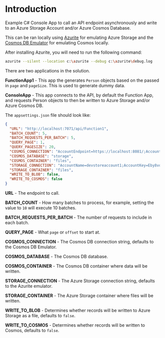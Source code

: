 # Introduction

Example C# Console App to call an API endpoint asynchronously and write to an Azure Storage Account and/or Azure Cosmos Database.

This can be ran locally using [Azurite](https://docs.microsoft.com/en-us/azure/storage/common/storage-use-azurite?tabs=visual-studio) for emulating Azure Storage and the [Cosmos DB Emulator](https://docs.microsoft.com/en-us/azure/cosmos-db/local-emulator?tabs=ssl-netstd21) for emulating Cosmos locally.

After installing Azurite, you will need to run the following command:

```bash
azurite --silent --location c:\azurite --debug c:\azurite\debug.log
```

There are two applications in the solution.

**FunctionApp1** - This app the generates `Person` objects based on the passed in `page` and `pageSize`. This is used to generate dummy data.

**ConsoleApp** - This app connects to the API, by default the Function App, and requests Person objects to then be written to Azure Storage and/or Azure Cosmos DB.

The `appsettings.json` file should look like:

```json
{
  "URL": "http://localhost:7071/api/Function1",
  "BATCH_COUNT": 5,
  "BATCH_REQUESTS_PER_BATCH": 5,
  "QUERY_PAGE": 1,
  "QUERY_PAGESIZE": 20,
  "COSMOS_CONNECTION": "AccountEndpoint=https://localhost:8081/;AccountKey=C2y6yDjf5/R+ob0N8A7Cgv30VRDJIWEHLM+4QDU5DE2nQ9nDuVTqobD4b8mGGyPMbIZnqyMsEcaGQy67XIw/Jw==",
  "COSMOS_DATABASE": "storage",
  "COSMOS_CONTAINER": "files",
  "STORAGE_CONNECTION": "AccountName=devstoreaccount1;AccountKey=Eby8vdM02xNOcqFlqUwJPLlmEtlCDXJ1OUzFT50uSRZ6IFsuFq2UVErCz4I6tq/K1SZFPTOtr/KBHBeksoGMGw==;DefaultEndpointsProtocol=http;BlobEndpoint=http://127.0.0.1:10000/devstoreaccount1;QueueEndpoint=http://127.0.0.1:10001/devstoreaccount1;TableEndpoint=http://127.0.0.1:10002/devstoreaccount1;",
  "STORAGE_CONTAINER": "files",
  "WRITE_TO_BLOB": false,
  "WRITE_TO_COSMOS": false
}
```

**URL** - The endpoint to call.

**BATCH_COUNT** - How many batches to process, for example, setting the value to `10` will execute 10 batches.

**BATCH_REQUESTS_PER_BATCH** - The number of requests to include in each batch.

**QUERY_PAGE** - What `page` or `offset` to start at.

**COSMOS_CONNECTION** - The Cosmos DB connection string, defaults to the Cosmos DB Emulator.

**COSMOS_DATABASE** - The Cosmos DB database.

**COSMOS_CONTAINER** - The Cosmos DB container where data will be written.

**STORAGE_CONNECTION** - The Azure Storage connection string, defaults to the Azurite emulator.

**STORAGE_CONTAINER** - The Azure Storage container where files will be written.

**WRITE_TO_BLOB** -  Determines whether records will be written to Azure Storage as a file, defaults to `false`.

**WRITE_TO_COSMOS** - Determines whether records will be written to Cosmos, defaults to `false`.

